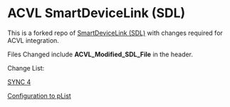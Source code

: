 # ACVL SmartDeviceLink (SDL)

This is a forked repo of [SmartDeviceLink (SDL)](https://github.com/smartdevicelink/sdl_ios) with changes required for ACVL integration.

Files Changed include **ACVL_Modified_SDL_File** in the header.

Change List:

[SYNC 4](https://github.ford.com/FordMobile/sdl_ag/pull/1)

[Configuration to pList](https://github.ford.com/FordMobile/sdl_ag/pull/2)
